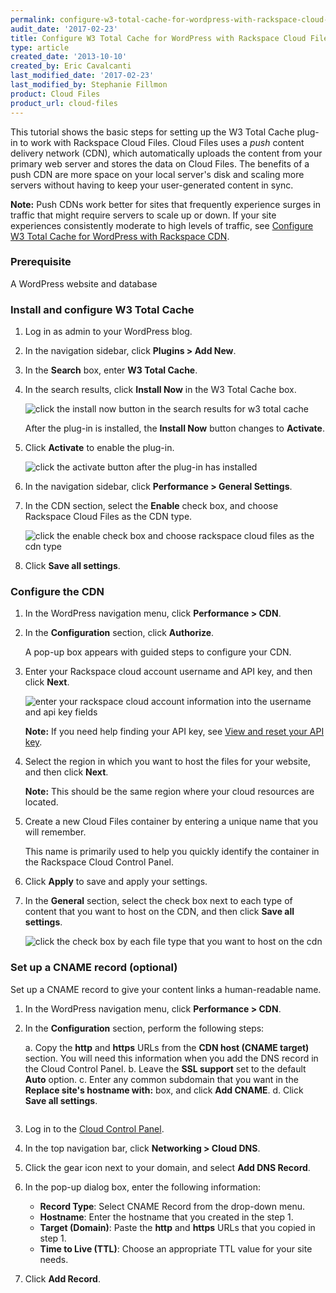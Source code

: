 ```yaml
---
permalink: configure-w3-total-cache-for-wordpress-with-rackspace-cloud-files-cdn/
audit_date: '2017-02-23'
title: Configure W3 Total Cache for WordPress with Rackspace Cloud Files
type: article
created_date: '2013-10-10'
created_by: Eric Cavalcanti
last_modified_date: '2017-02-23'
last_modified_by: Stephanie Fillmon
product: Cloud Files
product_url: cloud-files
---
```


This tutorial shows the basic steps for setting up the W3 Total Cache plug-in to work with Rackspace Cloud Files. Cloud Files uses a *push* content delivery network (CDN), which automatically uploads the content from your primary web server and stores the data on Cloud Files. The benefits of a push CDN are more space on your local server's disk and scaling more servers without having to keep your user-generated content in sync.

**Note:** Push CDNs work better for sites that frequently experience surges in traffic that might require servers to scale up or down. If your site experiences consistently moderate to high levels of traffic, see [Configure W3 Total Cache for WordPress with Rackspace CDN](/how-to/configure-w3-total-cache-for-wordpress-with-rackspace-cdn).

### Prerequisite

A WordPress website and database

### Install and configure W3 Total Cache

1. Log in as admin to your WordPress blog.

2. In the navigation sidebar, click **Plugins > Add New**.

3. In the **Search** box, enter **W3 Total Cache**.

4. In the search results, click **Install Now** in the W3 Total Cache box.

   <img src="{% asset_path cloud-files/configure-w3-total-cache-for-wordpress-with-rackspace-cloud-files-cdn/install-w3-total-cache.png %}" alt="click the install now button in the search results for w3 total cache" />

   After the plug-in is installed, the **Install Now** button changes to **Activate**.

5. Click **Activate** to enable the plug-in.

   <img src="{% asset_path cloud-files/configure-w3-total-cache-for-wordpress-with-rackspace-cloud-files-cdn/activate-w3-total-cache.png %}" alt="click the activate button after the plug-in has installed" />

6. In the navigation sidebar, click **Performance > General Settings**.

7. In the CDN section, select the **Enable** check box, and choose Rackspace Cloud Files as the CDN type.

    <img src="{% asset_path cloud-files/configure-w3-total-cache-for-wordpress-with-rackspace-cloud-files-cdn/enable-cloud-files.png %}" alt="click the enable check box and choose rackspace cloud files as the cdn type" />

8. Click **Save all settings**.

### Configure the CDN

1. In the WordPress navigation menu, click **Performance > CDN**.

2. In the **Configuration** section, click **Authorize**.

   A pop-up box appears with guided steps to configure your CDN.

3. Enter your Rackspace cloud account username and API key, and then click **Next**.

   <img src="{% asset_path cloud-files/configure-w3-total-cache-for-wordpress-with-rackspace-cloud-files-cdn/add-account-information.png %}" alt="enter your rackspace cloud account information into the username and api key fields" />

   **Note:** If you need help finding your API key, see [View and reset your API key](/how-to/view-and-reset-your-api-key).

4. Select the region in which you want to host the files for your website, and then click **Next**.

   **Note:** This should be the same region where your cloud resources are located.

5. Create a new Cloud Files container by entering a unique name that you will remember.

   This name is primarily used to help you quickly identify the container in the Rackspace Cloud Control Panel.

6. Click **Apply** to save and apply your settings.

7. In the **General** section, select the check box next to each type of content that you want to host on the CDN, and then click **Save all settings**.

   <img src="{% asset_path cloud-files/configure-w3-total-cache-for-wordpress-with-rackspace-cloud-files-cdn/select-file-types-to-upload.png %}" alt="click the check box by each file type that you want to host on the cdn" />

### Set up a CNAME record (optional)

Set up a CNAME record to give your content links a human-readable name.

1. In the WordPress navigation menu, click **Performance > CDN**.

1. In the **Configuration** section, perform the following steps:

   a. Copy the **http** and **https** URLs from the **CDN host (CNAME target)** section. You will need this information when you add the DNS record in the Cloud Control Panel.
   b. Leave the **SSL support** set to the default **Auto** option.
   c. Enter any common subdomain that you want in the **Replace site's hostname with:** box, and click **Add CNAME**.
   d. Click **Save all settings**.

      <img src="{% asset_path cloud-files/configure-w3-total-cache-for-wordpress-with-rackspace-cloud-files-cdn/set-up-cname-settings.png %}" alt="" />

2. Log in to the [Cloud Control Panel](https://mycloud.rackspace.com/).

3. In the top navigation bar, click **Networking > Cloud DNS**.

4. Click the gear icon next to your domain, and select **Add DNS Record**.

5. In the pop-up dialog box, enter the following information:

   - **Record Type**: Select CNAME Record from the drop-down menu.
   - **Hostname**: Enter the hostname that you created in the step 1.
   - **Target (Domain)**: Paste the **http** and **https** URLs that you copied in step 1.
   - **Time to Live (TTL)**: Choose an appropriate TTL value for your site needs.

    <img src="{% asset_path cloud-files/configure-w3-total-cache-for-wordpress-with-rackspace-cloud-files-cdn/add-cname-cloud-control-panel.png %}" alt="" />

6. Click **Add Record**.
